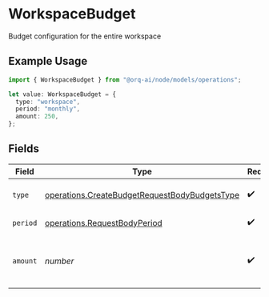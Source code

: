 # WorkspaceBudget

Budget configuration for the entire workspace

## Example Usage

```typescript
import { WorkspaceBudget } from "@orq-ai/node/models/operations";

let value: WorkspaceBudget = {
  type: "workspace",
  period: "monthly",
  amount: 250,
};
```

## Fields

| Field                                                                                                          | Type                                                                                                           | Required                                                                                                       | Description                                                                                                    | Example                                                                                                        |
| -------------------------------------------------------------------------------------------------------------- | -------------------------------------------------------------------------------------------------------------- | -------------------------------------------------------------------------------------------------------------- | -------------------------------------------------------------------------------------------------------------- | -------------------------------------------------------------------------------------------------------------- |
| `type`                                                                                                         | [operations.CreateBudgetRequestBodyBudgetsType](../../models/operations/createbudgetrequestbodybudgetstype.md) | :heavy_check_mark:                                                                                             | Workspace budget type                                                                                          | workspace                                                                                                      |
| `period`                                                                                                       | [operations.RequestBodyPeriod](../../models/operations/requestbodyperiod.md)                                   | :heavy_check_mark:                                                                                             | Budget period type                                                                                             | monthly                                                                                                        |
| `amount`                                                                                                       | *number*                                                                                                       | :heavy_check_mark:                                                                                             | Budget amount in USD for the specified period                                                                  | 250                                                                                                            |